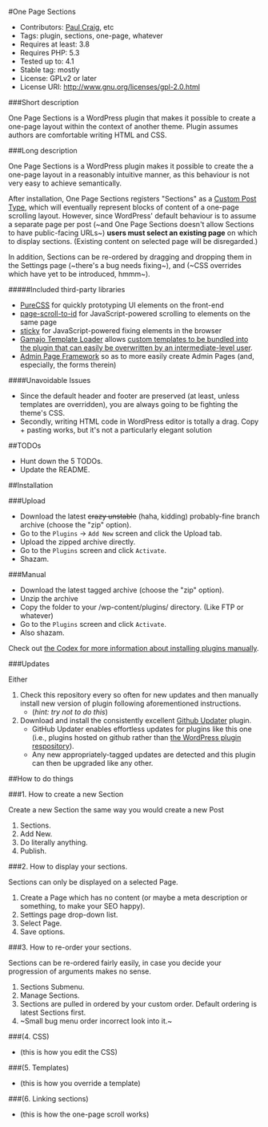 #One Page Sections
* Contributors: [Paul Craig](https://github.com/pcraig3), etc
* Tags: plugin, sections, one-page, whatever
* Requires at least: 3.8
* Requires PHP: 5.3
* Tested up to: 4.1
* Stable tag: mostly
* License: GPLv2 or later
* License URI: http://www.gnu.org/licenses/gpl-2.0.html

###Short description

One Page Sections is a WordPress plugin that makes it possible to create a one-page layout within the context of another theme.  Plugin assumes authors are comfortable writing HTML and CSS.  

###Long description

One Page Sections is a WordPress plugin makes it possible to create the a one-page layout in a reasonably intuitive manner, as this behaviour is not very easy to achieve semantically.  

After installation, One Page Sections registers "Sections" as a [Custom Post Type](http://codex.wordpress.org/Post_Types), which will eventually represent blocks of content of a one-page scrolling layout.  However, since WordPress' default behaviour is to assume a separate page per post (~and One Page Sections doesn't allow Sections to have public-facing URLs~) **users must select an existing page** on which to display sections.  (Existing content on selected page will be disregarded.)

In addition, Sections can be re-ordered by dragging and dropping them in the Settings page (~there's a bug needs fixing~), and (~CSS overrides which have yet to be introduced, hmmm~).

#####Included third-party libraries

* [PureCSS](http://purecss.io/) for quickly prototyping UI elements on the front-end
* [page-scroll-to-id](https://github.com/malihu/page-scroll-to-id) for JavaScript-powered scrolling to elements on the same page
* [sticky](https://github.com/garand/sticky) for JavaScript-powered fixing elements in the browser
* [Gamajo Template Loader](https://github.com/GaryJones/Gamajo-Template-Loader) allows [custom templates to be bundled into the plugin that can easily be overwritten by an intermediate-level user](https://pippinsplugins.com/template-file-loaders-plugins/).
* [Admin Page Framework](https://wordpress.org/plugins/admin-page-framework/) so as to more easily create Admin Pages (and, especially, the forms therein)

####Unavoidable Issues 
* Since the default header and footer are preserved (at least, unless templates are overridden), you are always going to be fighting the theme's CSS.  
* Secondly, writing HTML code in WordPress editor is totally a drag. Copy + pasting works, but it's not a particularly elegant solution

##TODOs

* Hunt down the 5 TODOs.
* Update the README.

##Installation

###Upload

* Download the latest ~~crazy unstable~~ (haha, kidding) probably-fine branch archive (choose the "zip" option).
* Go to the `Plugins` -> `Add New` screen and click the Upload tab.
* Upload the zipped archive directly.
* Go to the `Plugins` screen and click `Activate`.
* Shazam.

###Manual

* Download the latest tagged archive (choose the "zip" option).
* Unzip the archive
* Copy the folder to your /wp-content/plugins/ directory. (Like FTP or whatever)
* Go to the `Plugins` screen and click `Activate`.
* Also shazam.

Check out [the Codex for more information about installing plugins manually](http://codex.wordpress.org/Managing_Plugins#Manual_Plugin_Installation).

###Updates

Either 

1. Check this repository every so often for new updates and then manually install new version of plugin following aforementioned instructions.
 	* (*hint: try not to do this*)
2. Download and install the consistently excellent [Github Updater](https://github.com/afragen/github-updater) plugin.
	* GitHub Updater enables effortless updates for plugins like this one (i.e., plugins hosted on github rather than [the WordPress plugin respository](https://wordpress.org/plugins/)).
    * Any new appropriately-tagged updates are detected and this plugin can then be upgraded like any other.

##How to do things

###1. How to create a new Section

Create a new Section the same way you would create a new Post

 1. Sections. 
 2. Add New. 
 3. Do literally anything. 
 4. Publish.

###2. How to display your sections.

Sections can only be displayed on a selected Page.

 1. Create a Page which has no content (or maybe a meta description or something, to make your SEO happy).
 2. Settings page drop-down list.
 3. Select Page. 
 4. Save options.

###3. How to re-order your sections.

Sections can be re-ordered fairly easily, in case you decide your progression of arguments makes no sense.

 1. Sections Submenu. 
 2. Manage Sections. 
 3. Sections are pulled in ordered by your custom order. Default ordering is latest Sections first. 
 4. ~Small bug menu order incorrect look into it.~

###(4. CSS)
* (this is how you edit the CSS)

###(5. Templates) 
* (this is how you override a template)

###(6. Linking sections)
* (this is how the one-page scroll works)